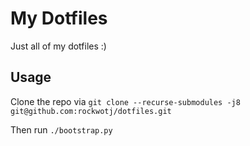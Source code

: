 # My Dotfiles

Just all of my dotfiles :)

## Usage

Clone the repo via `git clone --recurse-submodules -j8 git@github.com:rockwotj/dotfiles.git`

Then run `./bootstrap.py`

